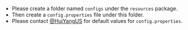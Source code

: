 - Please create a folder named `configs` under the `resources` package.
- Then create a `config.properties` file under this folder.
- Please contact [@HuiYangUS](https://github.com/HuiYangUS) for default values for `config.properties`.
